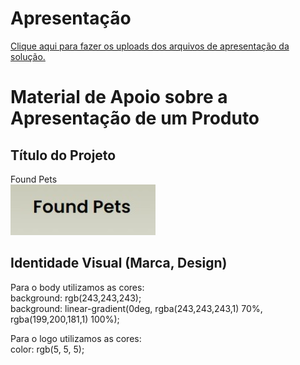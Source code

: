 # Apresentação

<a href="../presentation/README.md"> Clique aqui para fazer os uploads dos arquivos de apresentação da solução.</a>

# Material de Apoio sobre a Apresentação de um Produto

## Título do Projeto

Found Pets <br>
![Marca](img/marca.jpeg)

## Identidade Visual (Marca, Design)

Para o body utilizamos as cores:<br>
        background: rgb(243,243,243); <br>
        background: linear-gradient(0deg, rgba(243,243,243,1) 70%, rgba(199,200,181,1) 100%);

Para o logo utilizamos as cores:<br>
        color: rgb(5, 5, 5);



 


